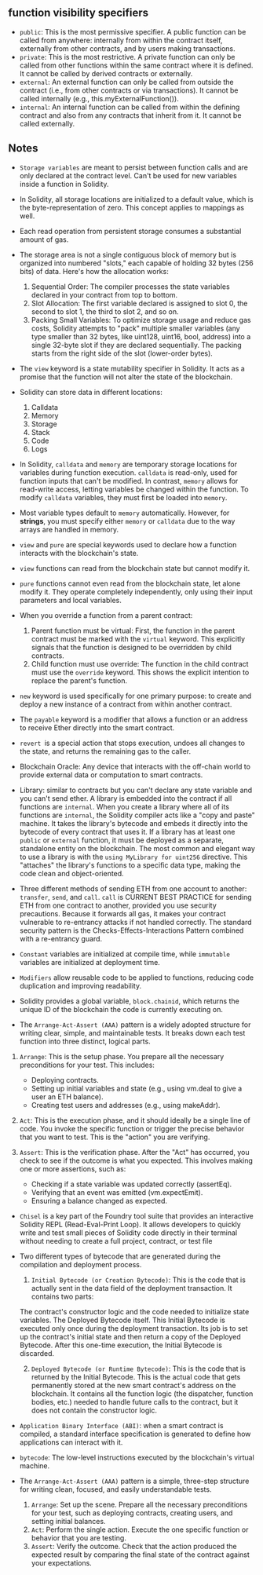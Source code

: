 ## function visibility specifiers

* `public`: This is the most permissive specifier. A public function can be called from anywhere: internally from within the contract itself, externally from other contracts, and by users making transactions.
* `private`: This is the most restrictive. A private function can only be called from other functions within the same contract where it is defined. It cannot be called by derived contracts or externally.
* `external`: An external function can only be called from outside the contract (i.e., from other contracts or via transactions). It cannot be called internally (e.g., this.myExternalFunction()).
* `internal`: An internal function can be called from within the defining contract and also from any contracts that inherit from it. It cannot be called externally.

## Notes

* `Storage variables` are meant to persist between function calls and are only declared at the contract level. Can't be used for new variables inside a function in Solidity.
* In Solidity, all storage locations are initialized to a default value, which is the byte-representation of zero. This concept applies to mappings as well.
* Each read operation from persistent storage consumes a substantial amount of gas.
* The storage area is not a single contiguous block of memory but is organized into numbered "slots," each capable of holding 32 bytes (256 bits) of data. Here's how the allocation works:
  1. Sequential Order: The compiler processes the state variables declared in your contract from top to bottom.
  2. Slot Allocation: The first variable declared is assigned to slot 0, the second to slot 1, the third to slot 2, and so on.
  3. Packing Small Variables: To optimize storage usage and reduce gas costs, Solidity attempts to "pack" multiple smaller variables (any type smaller than 32 bytes, like uint128, uint16, bool, address) into a single 32-byte slot if they are declared sequentially. The packing starts from the right side of the slot (lower-order bytes).

* The `view` keyword is a state mutability specifier in Solidity. It acts as a promise that the function will not alter the state of the blockchain.

* Solidity can store data in different locations:
  1. Calldata
  2. Memory
  3. Storage
  4. Stack
  5. Code
  6. Logs

* In Solidity, `calldata` and `memory` are temporary storage locations for variables during function execution. `calldata` is read-only, used for function inputs that can't be modified. In contrast, `memory` allows for read-write access, letting variables be changed within the function. To modify `calldata` variables, they must first be loaded into `memory`.
* Most variable types default to `memory` automatically. However, for **strings**, you must specify either `memory` or `calldata` due to the way arrays are handled in memory.

* `view` and `pure` are special keywords used to declare how a function interacts with the blockchain's state.
* `view` functions can read from the blockchain state but cannot modify it.
* `pure` functions cannot even read from the blockchain state, let alone modify it. They operate completely independently, only using their input parameters and local variables.

* When you override a function from a parent contract:
    1. Parent function must be virtual: First, the function in the parent contract must be marked with the `virtual` keyword. This explicitly signals that the function is designed to be overridden by child contracts.
    2. Child function must use override: The function in the child contract must use the `override` keyword. This shows the explicit intention to replace the parent's function.

* `new` keyword is used specifically for one primary purpose: to create and deploy a new instance of a contract from within another contract.

* The `payable` keyword is a modifier that allows a function or an address to receive Ether directly into the smart contract.

* `revert `is a special action that stops execution, undoes all changes to the state, and returns the remaining gas to the caller.

* Blockchain Oracle: Any device that interacts with the off-chain world to provide external data or computation to smart contracts.

* Library: similar to contracts but you can't declare any state variable and you can't send ether. A library is embedded into the contract if all functions are `internal`. 
When you create a library where all of its functions are `internal`, the Solidity compiler acts like a "copy and paste" machine. It takes the library's bytecode and embeds it directly into the bytecode of every contract that uses it.
If a library has at least one `public` or `external` function, it must be deployed as a separate, standalone entity on the blockchain.
The most common and elegant way to use a library is with the `using MyLibrary for uint256` directive. This "attaches" the library's functions to a specific data type, making the code clean and object-oriented.

* Three different methods of sending ETH from one account to another: `transfer`, `send`, and `call`. `call` is CURRENT BEST PRACTICE for sending ETH from one contract to another, provided you use security precautions. Because it forwards all gas, it makes your contract vulnerable to re-entrancy attacks if not handled correctly. The standard security pattern is the Checks-Effects-Interactions Pattern combined with a re-entrancy guard.

* `Constant` variables are initialized at compile time, while `immutable` variables are initialized at deployment time.

* `Modifiers` allow reusable code to be applied to functions, reducing code duplication and improving readability.

* Solidity provides a global variable, `block.chainid`, which returns the unique ID of the blockchain the code is currently executing on.

* The `Arrange-Act-Assert (AAA)` pattern is a widely adopted structure for writing clear, simple, and maintainable tests. It breaks down each test function into three distinct, logical parts.

1. `Arrange`: This is the setup phase. You prepare all the necessary preconditions for your test. This includes:
   * Deploying contracts.
   * Setting up initial variables and state (e.g., using vm.deal to give a user an ETH balance).
   * Creating test users and addresses (e.g., using makeAddr).

2. `Act`: This is the execution phase, and it should ideally be a single line of code. You invoke the specific function or trigger the precise behavior that you want to test. This is the "action" you are verifying.

3. `Assert`: This is the verification phase. After the "Act" has occurred, you check to see if the outcome is what you expected. This involves making one or more assertions, such as:
    * Checking if a state variable was updated correctly (assertEq).
    * Verifying that an event was emitted (vm.expectEmit).
    * Ensuring a balance changed as expected.

* `Chisel` is a key part of the Foundry tool suite that provides an interactive Solidity REPL (Read-Eval-Print Loop). It allows developers to quickly write and test small pieces of Solidity code directly in their terminal without needing to create a full project, contract, or test file

* Two different types of bytecode that are generated during the compilation and deployment process.
  1. `Initial Bytecode (or Creation Bytecode)`: This is the code that is actually sent in the data field of the deployment transaction. It contains two parts:

  The contract's constructor logic and the code needed to initialize state variables.
  The Deployed Bytecode itself.
  This Initial Bytecode is executed only once during the deployment transaction. Its job is to set up the contract's initial state and then return a copy of the Deployed Bytecode. After this one-time execution, the Initial Bytecode is discarded.

  2. `Deployed Bytecode (or Runtime Bytecode)`: This is the code that is returned by the Initial Bytecode. This is the actual code that gets permanently stored at the new smart contract's address on the blockchain. It contains all the function logic (the dispatcher, function bodies, etc.) needed to handle future calls to the contract, but it does not contain the constructor logic.

* `Application Binary Interface (ABI)`: when a smart contract is compiled, a standard interface specification is generated to define how applications can interact with it.

* `bytecode`: The low-level instructions executed by the blockchain's virtual machine.

* The `Arrange-Act-Assert (AAA)` pattern is a simple, three-step structure for writing clean, focused, and easily understandable tests.
    1. `Arrange`: Set up the scene. Prepare all the necessary preconditions for your test, such as deploying contracts, creating users, and setting initial balances.
    2. `Act`: Perform the single action. Execute the one specific function or behavior that you are testing.
    3. `Assert`: Verify the outcome. Check that the action produced the expected result by comparing the final state of the contract against your expectations.
